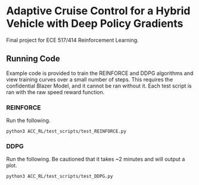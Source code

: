 # Adaptive Cruise Control for a Hybrid Vehicle with Deep Policy Gradients
Final project for ECE 517/414 Reinforcement Learning.

## Running Code
Example code is provided to train the REINFORCE and DDPG algorithms and view training curves over a small number of steps. This requires the confidential Blazer Model, and it cannot be ran without it. Each test script is ran with the raw speed reward function.

### REINFORCE
Run the following.
```
python3 ACC_RL/test_scripts/test_REINFORCE.py
```

### DDPG

Run the following. Be cautioned that it takes ~2 minutes and will output a plot.
```
python3 ACC_RL/test_scripts/test_DDPG.py
```
